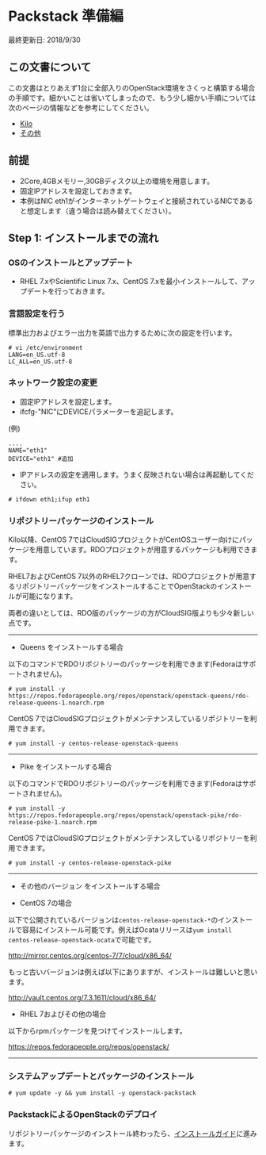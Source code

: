 # Packstack 準備編

最終更新日: 2018/9/30


## この文書について

この文書はとりあえず1台に全部入りのOpenStack環境をさくっと構築する場合の手順です。細かいことは省いてしまったので、もう少し細かい手順については次のページの情報などを参考にしてください。

- [Kilo](https://github.com/ytooyama/rdo-kilo)
- [その他](https://github.com/ytooyama?tab=repositories)


## 前提

- 2Core,4GBメモリー,30GBディスク以上の環境を用意します。
- 固定IPアドレスを設定しておきます。
- 本例はNIC eth1がインターネットゲートウェイと接続されているNICであると想定します（違う場合は読み替えてください）。

## Step 1: インストールまでの流れ

### OSのインストールとアップデート

- RHEL 7.xやScientific Linux 7.x、CentOS 7.xを最小インストールして、アップデートを行っておきます。

### 言語設定を行う

標準出力およびエラー出力を英語で出力するために次の設定を行います。

````
# vi /etc/environment
LANG=en_US.utf-8
LC_ALL=en_US.utf-8
````

### ネットワーク設定の変更

- 固定IPアドレスを設定します。
- ifcfg-"NIC"にDEVICEパラメーターを追記します。

(例)

````
....
NAME="eth1"
DEVICE="eth1" #追加
````

- IPアドレスの設定を適用します。うまく反映されない場合は再起動してください。

````
# ifdown eth1;ifup eth1
````

### リポジトリーパッケージのインストール

Kilo以降、CentOS 7ではCloudSIGプロジェクトがCentOSユーザー向けにパッケージを用意しています。RDOプロジェクトが用意するパッケージも利用できます。

RHEL7およびCentOS 7以外のRHEL7クローンでは、RDOプロジェクトが用意するリポジトリーパッケージをインストールすることでOpenStackのインストールが可能になります。

両者の違いとしては、RDO版のパッケージの方がCloudSIG版よりも少々新しい点です。


---

- Queens をインストールする場合

以下のコマンドでRDOリポジトリーのパッケージを利用できます(Fedoraはサポートされません)。

````
# yum install -y https://repos.fedorapeople.org/repos/openstack/openstack-queens/rdo-release-queens-1.noarch.rpm
````

CentOS 7ではCloudSIGプロジェクトがメンテナンスしているリポジトリーを利用できます。

````
# yum install -y centos-release-openstack-queens
````

---

- Pike をインストールする場合

以下のコマンドでRDOリポジトリーのパッケージを利用できます(Fedoraはサポートされません)。

````
# yum install -y https://repos.fedorapeople.org/repos/openstack/openstack-pike/rdo-release-pike-1.noarch.rpm
````

CentOS 7ではCloudSIGプロジェクトがメンテナンスしているリポジトリーを利用できます。

````
# yum install -y centos-release-openstack-pike
````


---

- その他のバージョン をインストールする場合


* CentOS 7の場合

以下で公開されているバージョンは`centos-release-openstack-*`のインストールで容易にインストール可能です。例えばOcataリリースは`yum install centos-release-openstack-ocata`で可能です。

<http://mirror.centos.org/centos-7/7/cloud/x86_64/>

もっと古いバージョンは例えば以下にありますが、インストールは難しいと思います。

<http://vault.centos.org/7.3.1611/cloud/x86_64/>


* RHEL 7およびその他の場合

以下からrpmパッケージを見つけてインストールします。

<https://repos.fedorapeople.org/repos/openstack/>


---

### システムアップデートとパッケージのインストール

````
# yum update -y && yum install -y openstack-packstack
````

### PackstackによるOpenStackのデプロイ

リポジトリーパッケージのインストール終わったら、[インストールガイド](Packstack2-QuickStart-installations.md)に進みます。
